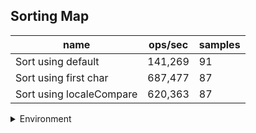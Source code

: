 ## Sorting Map

|name|ops/sec|samples|
|-|-|-|
|Sort using default|141,269|91|
|Sort using first char|687,477|87|
|Sort using localeCompare|620,363|87|


<details>
<summary>Environment</summary>

* __Machine:__ linux x64 | 2 vCPUs | 6.8GB Mem
* __Run:__ Tue Oct 10 2023 21:41:53 GMT+0000 (Coordinated Universal Time)
</details>

<!--
{"environment":{"platform":"linux","arch":"x64","cpus":2,"totalMemory":6.759754180908203},"benchmarks":"[{\"timeStamp\":1696974103073,\"currentTarget\":{\"0\":{\"name\":\"Sort using default\",\"options\":{\"async\":false,\"defer\":false,\"delay\":0.005,\"initCount\":1,\"maxTime\":5,\"minSamples\":5,\"minTime\":0.05},\"async\":false,\"defer\":false,\"delay\":0.005,\"initCount\":1,\"maxTime\":5,\"minSamples\":5,\"minTime\":0.05,\"id\":1,\"stats\":{\"moe\":5.644887656491023e-8,\"rme\":0.7974452613727246,\"sem\":2.8800447226995016e-8,\"deviation\":2.7473875628170513e-7,\"mean\":0.000007078714903608427,\"sample\":[0.000006641539812491747,0.000007192622078436551,0.000007541244949161495,0.000007284237818565958,0.0000071466954971609665,0.000007176380034332497,0.000007029792288392975,0.000007086626171926581,0.000006651075531493464,0.000007083826884986136,0.000007107397596725208,0.000007182565968103335,0.000007006803347831818,0.0000070118382759984185,0.000007337911691050481,0.000007209796889416106,0.000007025572294714644,0.000007091883748517201,0.0000069679074733096085,0.0000071066064320548305,0.000007041362725715039,0.00000691109938051931,0.000007154425332806116,0.000007244290365098194,0.000006768736391195466,0.000006877752603136945,0.000007257233557400817,0.000007017466455779624,0.000006616092526690391,0.000007020603268749176,0.00000723414129431923,0.0000072167957031764855,0.000007013815342032423,0.000007336000527217609,0.000006863543956768157,0.000006725319625675498,0.000006961501779359431,0.000006863609858969289,0.000006664689205219454,0.000007213632397522078,0.000007199331488071701,0.000007106817319098458,0.000006783828127059444,0.0000068401880848820355,0.000008253587276550998,0.000007154972003154574,0.000006833952155625657,0.000006709858044164038,0.0000070582835173501576,0.000008065323475289169,0.0000069730830704521555,0.0000069083743427970556,0.00000675235318086225,0.000006734319269190326,0.00000675870176130389,0.000007388123028391168,0.000007217748554153523,0.000007042418375394322,0.00000695143467402734,0.000006967023527865405,0.000006965577681388013,0.000007032862776025237,0.0000067541933491062035,0.000006904246976866456,0.000006675578075709779,0.000007953440325972661,0.0000072218757886435325,0.000007276621188222924,0.000007259205047318612,0.000007381117245005257,0.000006999962933753943,0.000006926197818086225,0.000006620320057833859,0.00000702109858044164,0.000007203802576235542,0.000007133087013669821,0.00000710487960042061,0.0000072422229232386966,0.000007193195189274447,0.000007296416272344901,0.000007106943217665615,0.0000071275926656151426,0.000007058454390115668,0.000007053446503680337,0.00000720497239747634,0.000007074279968454258,0.0000068644333596214506,0.000007201725814931651,0.000007258087802313354,0.000007345246845425867,0.0000071178134858044166],\"variance\":7.548138420321818e-14},\"times\":{\"cycle\":0.053854862986652915,\"elapsed\":5.593,\"period\":0.000007078714903608427,\"timeStamp\":1696974097480},\"running\":false,\"count\":7608,\"cycles\":7,\"hz\":141268.5796245647},\"1\":{\"name\":\"Sort using first char\",\"options\":{\"async\":false,\"defer\":false,\"delay\":0.005,\"initCount\":1,\"maxTime\":5,\"minSamples\":5,\"minTime\":0.05},\"async\":false,\"defer\":false,\"delay\":0.005,\"initCount\":1,\"maxTime\":5,\"minSamples\":5,\"minTime\":0.05,\"id\":2,\"stats\":{\"moe\":1.1064104881011954e-8,\"rme\":0.760631591917425,\"sem\":5.644951469904059e-9,\"deviation\":5.2652602096086035e-8,\"mean\":0.0000014545944447457403,\"sample\":[0.0000014964896927149954,0.000001619729378840772,0.0000014791062289028015,0.00000152816176682727,0.0000014732350480366983,0.0000014419712509269294,0.0000014519850265244423,0.0000015208778164394501,0.0000014783988529856888,0.000001406099222048164,0.0000014797529936542496,0.0000015456218569949287,0.0000015024252980378622,0.000001461543982157555,0.0000014767871916735259,0.0000014200812468470382,0.0000013798876085282638,0.0000014579524778644112,0.0000014855594291000396,0.0000014496320866922163,0.0000014483739923351392,0.000001467538918990353,0.0000014208329853310426,0.00000140365627064887,0.000001458394898903132,0.0000014250847099246729,0.000001424063909078895,0.000001416720126866658,0.0000013485104004228887,0.0000013359463195453945,0.000001457453442579622,0.0000014629196511166909,0.000001566380652834677,0.0000015347365138099643,0.0000014282581207876306,0.0000013697827672789746,0.0000013862607109818952,0.0000014503794105986522,0.0000014808837848552927,0.000001483131624157526,0.0000013876781815779041,0.0000014785073344786573,0.0000014623283731994185,0.0000015286407030527289,0.0000014696473635522664,0.000001488778749834809,0.0000015162071362495044,0.000001396544680851064,0.0000015257675432800316,0.0000014650191357208934,0.0000015421685212105193,0.0000014874650984538125,0.0000014704614510373992,0.000001512065257037135,0.0000014770059997356943,0.0000014500533897185147,0.000001416207374124488,0.0000014198946213823179,0.0000014652860843134662,0.0000014352858992995903,0.0000013670652041760276,0.0000014022116823047442,0.0000015259419849345843,0.0000014452110744020087,0.0000014530930619796485,0.0000015043709528214617,0.0000015180044931941323,0.0000014285193603806,0.0000014773760274877758,0.0000015172115501519757,0.0000014742094885687855,0.0000013732079820272234,0.000001431450614510374,0.0000013834582529403992,0.0000014022830712303424,0.0000013511479053786177,0.000001487512673450509,0.000001422712276992203,0.0000013962407294832828,0.0000014411511563367254,0.00000140580113651381,0.0000014182531782740849,0.000001493039566538919,0.0000013796414959693406,0.0000014465961147086031,0.0000014452586493987047,0.000001439126443768997],\"variance\":2.7722965074887638e-15},\"times\":{\"cycle\":0.055034580816955087,\"elapsed\":5.412,\"period\":0.0000014545944447457403,\"timeStamp\":1696974103088},\"running\":false,\"count\":37835,\"cycles\":5,\"hz\":687476.8452555157},\"2\":{\"name\":\"Sort using localeCompare\",\"options\":{\"async\":false,\"defer\":false,\"delay\":0.005,\"initCount\":1,\"maxTime\":5,\"minSamples\":5,\"minTime\":0.05},\"async\":false,\"defer\":false,\"delay\":0.005,\"initCount\":1,\"maxTime\":5,\"minSamples\":5,\"minTime\":0.05,\"id\":3,\"stats\":{\"moe\":1.4491828103990223e-8,\"rme\":0.8990192959270303,\"sem\":7.393789848974604e-9,\"deviation\":6.896468056026644e-8,\"mean\":0.0000016119596286358757,\"sample\":[0.000001492391870417352,0.0000015813896121999498,0.0000016199067161058297,0.0000016027657029747134,0.0000016204225096880315,0.0000015495861886308511,0.000001526208257827093,0.0000016117293205832334,0.0000016678558365162118,0.0000016594554071761133,0.000001625981906381555,0.0000016545428364325742,0.0000014677035322980847,0.000001538037999386657,0.0000014598384119992194,0.0000015802046892860128,0.0000016007582871002815,0.000001561870389472804,0.0000015501716802810226,0.0000015921599152471493,0.0000015649177284005686,0.0000015517999107864728,0.000001648166522623993,0.0000016381294990102874,0.0000016424788814854052,0.000001630922356352282,0.000001653578159413421,0.0000017281923109091415,0.0000016380904680922245,0.0000015835587554712982,0.000001505799631994201,0.0000015608722573810253,0.0000016109430984973097,0.0000017307071565976191,0.0000016326509799548357,0.0000016115258022247623,0.0000015510220524687055,0.000001535905154869107,0.0000015891822465081267,0.000001545139228860576,0.0000016198816248013605,0.0000015589317795310712,0.000001711279935320193,0.000001578777217095542,0.0000016139960411497392,0.0000019063830327023334,0.0000016055147341715689,0.0000015581622571022332,0.0000014589518246954194,0.0000016197840475062032,0.000001608327887590956,0.0000016202329309431542,0.0000016756178036744822,0.000001689251442750007,0.0000016863016532381723,0.0000016598066854386796,0.0000016927755443419107,0.000001600342886615183,0.0000015879108979899078,0.0000015471661323148122,0.0000016546432016504503,0.0000016520001115169087,0.0000017573972789874267,0.000001714120967966768,0.0000016836558030611392,0.000001633169533580529,0.0000016176651147230198,0.0000015930381666620202,0.0000015605836795004043,0.0000015294314031615044,0.000001582575176336112,0.0000015793436114750897,0.0000015337615489698626,0.0000015067323594189968,0.000001660344670885723,0.000001670162061947643,0.0000016603279433494105,0.0000016263839527168307,0.0000015646998243608687,0.0000016248197607962307,0.000001648634113022387,0.0000016246441216649473,0.000001658950570130196,0.0000016102874627115336,0.0000016311184030778666,0.000001693664111070841,0.0000016523731076974546],\"variance\":4.7561271647795914e-15},\"times\":{\"cycle\":0.057819379919540226,\"elapsed\":5.447,\"period\":0.0000016119596286358757,\"timeStamp\":1696974108500},\"running\":false,\"count\":35869,\"cycles\":6,\"hz\":620362.9310780271},\"options\":{},\"events\":{\"start\":[null],\"cycle\":[null,null],\"complete\":[null,null]},\"length\":3,\"running\":false},\"type\":\"cycle\",\"target\":{\"name\":\"Sort using default\",\"options\":{\"async\":false,\"defer\":false,\"delay\":0.005,\"initCount\":1,\"maxTime\":5,\"minSamples\":5,\"minTime\":0.05},\"async\":false,\"defer\":false,\"delay\":0.005,\"initCount\":1,\"maxTime\":5,\"minSamples\":5,\"minTime\":0.05,\"id\":1,\"stats\":{\"moe\":5.644887656491023e-8,\"rme\":0.7974452613727246,\"sem\":2.8800447226995016e-8,\"deviation\":2.7473875628170513e-7,\"mean\":0.000007078714903608427,\"sample\":[0.000006641539812491747,0.000007192622078436551,0.000007541244949161495,0.000007284237818565958,0.0000071466954971609665,0.000007176380034332497,0.000007029792288392975,0.000007086626171926581,0.000006651075531493464,0.000007083826884986136,0.000007107397596725208,0.000007182565968103335,0.000007006803347831818,0.0000070118382759984185,0.000007337911691050481,0.000007209796889416106,0.000007025572294714644,0.000007091883748517201,0.0000069679074733096085,0.0000071066064320548305,0.000007041362725715039,0.00000691109938051931,0.000007154425332806116,0.000007244290365098194,0.000006768736391195466,0.000006877752603136945,0.000007257233557400817,0.000007017466455779624,0.000006616092526690391,0.000007020603268749176,0.00000723414129431923,0.0000072167957031764855,0.000007013815342032423,0.000007336000527217609,0.000006863543956768157,0.000006725319625675498,0.000006961501779359431,0.000006863609858969289,0.000006664689205219454,0.000007213632397522078,0.000007199331488071701,0.000007106817319098458,0.000006783828127059444,0.0000068401880848820355,0.000008253587276550998,0.000007154972003154574,0.000006833952155625657,0.000006709858044164038,0.0000070582835173501576,0.000008065323475289169,0.0000069730830704521555,0.0000069083743427970556,0.00000675235318086225,0.000006734319269190326,0.00000675870176130389,0.000007388123028391168,0.000007217748554153523,0.000007042418375394322,0.00000695143467402734,0.000006967023527865405,0.000006965577681388013,0.000007032862776025237,0.0000067541933491062035,0.000006904246976866456,0.000006675578075709779,0.000007953440325972661,0.0000072218757886435325,0.000007276621188222924,0.000007259205047318612,0.000007381117245005257,0.000006999962933753943,0.000006926197818086225,0.000006620320057833859,0.00000702109858044164,0.000007203802576235542,0.000007133087013669821,0.00000710487960042061,0.0000072422229232386966,0.000007193195189274447,0.000007296416272344901,0.000007106943217665615,0.0000071275926656151426,0.000007058454390115668,0.000007053446503680337,0.00000720497239747634,0.000007074279968454258,0.0000068644333596214506,0.000007201725814931651,0.000007258087802313354,0.000007345246845425867,0.0000071178134858044166],\"variance\":7.548138420321818e-14},\"times\":{\"cycle\":0.053854862986652915,\"elapsed\":5.593,\"period\":0.000007078714903608427,\"timeStamp\":1696974097480},\"running\":false,\"count\":7608,\"cycles\":7,\"hz\":141268.5796245647},\"aborted\":false},{\"timeStamp\":1696974108500,\"currentTarget\":{\"0\":{\"name\":\"Sort using default\",\"options\":{\"async\":false,\"defer\":false,\"delay\":0.005,\"initCount\":1,\"maxTime\":5,\"minSamples\":5,\"minTime\":0.05},\"async\":false,\"defer\":false,\"delay\":0.005,\"initCount\":1,\"maxTime\":5,\"minSamples\":5,\"minTime\":0.05,\"id\":1,\"stats\":{\"moe\":5.644887656491023e-8,\"rme\":0.7974452613727246,\"sem\":2.8800447226995016e-8,\"deviation\":2.7473875628170513e-7,\"mean\":0.000007078714903608427,\"sample\":[0.000006641539812491747,0.000007192622078436551,0.000007541244949161495,0.000007284237818565958,0.0000071466954971609665,0.000007176380034332497,0.000007029792288392975,0.000007086626171926581,0.000006651075531493464,0.000007083826884986136,0.000007107397596725208,0.000007182565968103335,0.000007006803347831818,0.0000070118382759984185,0.000007337911691050481,0.000007209796889416106,0.000007025572294714644,0.000007091883748517201,0.0000069679074733096085,0.0000071066064320548305,0.000007041362725715039,0.00000691109938051931,0.000007154425332806116,0.000007244290365098194,0.000006768736391195466,0.000006877752603136945,0.000007257233557400817,0.000007017466455779624,0.000006616092526690391,0.000007020603268749176,0.00000723414129431923,0.0000072167957031764855,0.000007013815342032423,0.000007336000527217609,0.000006863543956768157,0.000006725319625675498,0.000006961501779359431,0.000006863609858969289,0.000006664689205219454,0.000007213632397522078,0.000007199331488071701,0.000007106817319098458,0.000006783828127059444,0.0000068401880848820355,0.000008253587276550998,0.000007154972003154574,0.000006833952155625657,0.000006709858044164038,0.0000070582835173501576,0.000008065323475289169,0.0000069730830704521555,0.0000069083743427970556,0.00000675235318086225,0.000006734319269190326,0.00000675870176130389,0.000007388123028391168,0.000007217748554153523,0.000007042418375394322,0.00000695143467402734,0.000006967023527865405,0.000006965577681388013,0.000007032862776025237,0.0000067541933491062035,0.000006904246976866456,0.000006675578075709779,0.000007953440325972661,0.0000072218757886435325,0.000007276621188222924,0.000007259205047318612,0.000007381117245005257,0.000006999962933753943,0.000006926197818086225,0.000006620320057833859,0.00000702109858044164,0.000007203802576235542,0.000007133087013669821,0.00000710487960042061,0.0000072422229232386966,0.000007193195189274447,0.000007296416272344901,0.000007106943217665615,0.0000071275926656151426,0.000007058454390115668,0.000007053446503680337,0.00000720497239747634,0.000007074279968454258,0.0000068644333596214506,0.000007201725814931651,0.000007258087802313354,0.000007345246845425867,0.0000071178134858044166],\"variance\":7.548138420321818e-14},\"times\":{\"cycle\":0.053854862986652915,\"elapsed\":5.593,\"period\":0.000007078714903608427,\"timeStamp\":1696974097480},\"running\":false,\"count\":7608,\"cycles\":7,\"hz\":141268.5796245647},\"1\":{\"name\":\"Sort using first char\",\"options\":{\"async\":false,\"defer\":false,\"delay\":0.005,\"initCount\":1,\"maxTime\":5,\"minSamples\":5,\"minTime\":0.05},\"async\":false,\"defer\":false,\"delay\":0.005,\"initCount\":1,\"maxTime\":5,\"minSamples\":5,\"minTime\":0.05,\"id\":2,\"stats\":{\"moe\":1.1064104881011954e-8,\"rme\":0.760631591917425,\"sem\":5.644951469904059e-9,\"deviation\":5.2652602096086035e-8,\"mean\":0.0000014545944447457403,\"sample\":[0.0000014964896927149954,0.000001619729378840772,0.0000014791062289028015,0.00000152816176682727,0.0000014732350480366983,0.0000014419712509269294,0.0000014519850265244423,0.0000015208778164394501,0.0000014783988529856888,0.000001406099222048164,0.0000014797529936542496,0.0000015456218569949287,0.0000015024252980378622,0.000001461543982157555,0.0000014767871916735259,0.0000014200812468470382,0.0000013798876085282638,0.0000014579524778644112,0.0000014855594291000396,0.0000014496320866922163,0.0000014483739923351392,0.000001467538918990353,0.0000014208329853310426,0.00000140365627064887,0.000001458394898903132,0.0000014250847099246729,0.000001424063909078895,0.000001416720126866658,0.0000013485104004228887,0.0000013359463195453945,0.000001457453442579622,0.0000014629196511166909,0.000001566380652834677,0.0000015347365138099643,0.0000014282581207876306,0.0000013697827672789746,0.0000013862607109818952,0.0000014503794105986522,0.0000014808837848552927,0.000001483131624157526,0.0000013876781815779041,0.0000014785073344786573,0.0000014623283731994185,0.0000015286407030527289,0.0000014696473635522664,0.000001488778749834809,0.0000015162071362495044,0.000001396544680851064,0.0000015257675432800316,0.0000014650191357208934,0.0000015421685212105193,0.0000014874650984538125,0.0000014704614510373992,0.000001512065257037135,0.0000014770059997356943,0.0000014500533897185147,0.000001416207374124488,0.0000014198946213823179,0.0000014652860843134662,0.0000014352858992995903,0.0000013670652041760276,0.0000014022116823047442,0.0000015259419849345843,0.0000014452110744020087,0.0000014530930619796485,0.0000015043709528214617,0.0000015180044931941323,0.0000014285193603806,0.0000014773760274877758,0.0000015172115501519757,0.0000014742094885687855,0.0000013732079820272234,0.000001431450614510374,0.0000013834582529403992,0.0000014022830712303424,0.0000013511479053786177,0.000001487512673450509,0.000001422712276992203,0.0000013962407294832828,0.0000014411511563367254,0.00000140580113651381,0.0000014182531782740849,0.000001493039566538919,0.0000013796414959693406,0.0000014465961147086031,0.0000014452586493987047,0.000001439126443768997],\"variance\":2.7722965074887638e-15},\"times\":{\"cycle\":0.055034580816955087,\"elapsed\":5.412,\"period\":0.0000014545944447457403,\"timeStamp\":1696974103088},\"running\":false,\"count\":37835,\"cycles\":5,\"hz\":687476.8452555157},\"2\":{\"name\":\"Sort using localeCompare\",\"options\":{\"async\":false,\"defer\":false,\"delay\":0.005,\"initCount\":1,\"maxTime\":5,\"minSamples\":5,\"minTime\":0.05},\"async\":false,\"defer\":false,\"delay\":0.005,\"initCount\":1,\"maxTime\":5,\"minSamples\":5,\"minTime\":0.05,\"id\":3,\"stats\":{\"moe\":1.4491828103990223e-8,\"rme\":0.8990192959270303,\"sem\":7.393789848974604e-9,\"deviation\":6.896468056026644e-8,\"mean\":0.0000016119596286358757,\"sample\":[0.000001492391870417352,0.0000015813896121999498,0.0000016199067161058297,0.0000016027657029747134,0.0000016204225096880315,0.0000015495861886308511,0.000001526208257827093,0.0000016117293205832334,0.0000016678558365162118,0.0000016594554071761133,0.000001625981906381555,0.0000016545428364325742,0.0000014677035322980847,0.000001538037999386657,0.0000014598384119992194,0.0000015802046892860128,0.0000016007582871002815,0.000001561870389472804,0.0000015501716802810226,0.0000015921599152471493,0.0000015649177284005686,0.0000015517999107864728,0.000001648166522623993,0.0000016381294990102874,0.0000016424788814854052,0.000001630922356352282,0.000001653578159413421,0.0000017281923109091415,0.0000016380904680922245,0.0000015835587554712982,0.000001505799631994201,0.0000015608722573810253,0.0000016109430984973097,0.0000017307071565976191,0.0000016326509799548357,0.0000016115258022247623,0.0000015510220524687055,0.000001535905154869107,0.0000015891822465081267,0.000001545139228860576,0.0000016198816248013605,0.0000015589317795310712,0.000001711279935320193,0.000001578777217095542,0.0000016139960411497392,0.0000019063830327023334,0.0000016055147341715689,0.0000015581622571022332,0.0000014589518246954194,0.0000016197840475062032,0.000001608327887590956,0.0000016202329309431542,0.0000016756178036744822,0.000001689251442750007,0.0000016863016532381723,0.0000016598066854386796,0.0000016927755443419107,0.000001600342886615183,0.0000015879108979899078,0.0000015471661323148122,0.0000016546432016504503,0.0000016520001115169087,0.0000017573972789874267,0.000001714120967966768,0.0000016836558030611392,0.000001633169533580529,0.0000016176651147230198,0.0000015930381666620202,0.0000015605836795004043,0.0000015294314031615044,0.000001582575176336112,0.0000015793436114750897,0.0000015337615489698626,0.0000015067323594189968,0.000001660344670885723,0.000001670162061947643,0.0000016603279433494105,0.0000016263839527168307,0.0000015646998243608687,0.0000016248197607962307,0.000001648634113022387,0.0000016246441216649473,0.000001658950570130196,0.0000016102874627115336,0.0000016311184030778666,0.000001693664111070841,0.0000016523731076974546],\"variance\":4.7561271647795914e-15},\"times\":{\"cycle\":0.057819379919540226,\"elapsed\":5.447,\"period\":0.0000016119596286358757,\"timeStamp\":1696974108500},\"running\":false,\"count\":35869,\"cycles\":6,\"hz\":620362.9310780271},\"options\":{},\"events\":{\"start\":[null],\"cycle\":[null,null],\"complete\":[null,null]},\"length\":3,\"running\":false},\"type\":\"cycle\",\"target\":{\"name\":\"Sort using first char\",\"options\":{\"async\":false,\"defer\":false,\"delay\":0.005,\"initCount\":1,\"maxTime\":5,\"minSamples\":5,\"minTime\":0.05},\"async\":false,\"defer\":false,\"delay\":0.005,\"initCount\":1,\"maxTime\":5,\"minSamples\":5,\"minTime\":0.05,\"id\":2,\"stats\":{\"moe\":1.1064104881011954e-8,\"rme\":0.760631591917425,\"sem\":5.644951469904059e-9,\"deviation\":5.2652602096086035e-8,\"mean\":0.0000014545944447457403,\"sample\":[0.0000014964896927149954,0.000001619729378840772,0.0000014791062289028015,0.00000152816176682727,0.0000014732350480366983,0.0000014419712509269294,0.0000014519850265244423,0.0000015208778164394501,0.0000014783988529856888,0.000001406099222048164,0.0000014797529936542496,0.0000015456218569949287,0.0000015024252980378622,0.000001461543982157555,0.0000014767871916735259,0.0000014200812468470382,0.0000013798876085282638,0.0000014579524778644112,0.0000014855594291000396,0.0000014496320866922163,0.0000014483739923351392,0.000001467538918990353,0.0000014208329853310426,0.00000140365627064887,0.000001458394898903132,0.0000014250847099246729,0.000001424063909078895,0.000001416720126866658,0.0000013485104004228887,0.0000013359463195453945,0.000001457453442579622,0.0000014629196511166909,0.000001566380652834677,0.0000015347365138099643,0.0000014282581207876306,0.0000013697827672789746,0.0000013862607109818952,0.0000014503794105986522,0.0000014808837848552927,0.000001483131624157526,0.0000013876781815779041,0.0000014785073344786573,0.0000014623283731994185,0.0000015286407030527289,0.0000014696473635522664,0.000001488778749834809,0.0000015162071362495044,0.000001396544680851064,0.0000015257675432800316,0.0000014650191357208934,0.0000015421685212105193,0.0000014874650984538125,0.0000014704614510373992,0.000001512065257037135,0.0000014770059997356943,0.0000014500533897185147,0.000001416207374124488,0.0000014198946213823179,0.0000014652860843134662,0.0000014352858992995903,0.0000013670652041760276,0.0000014022116823047442,0.0000015259419849345843,0.0000014452110744020087,0.0000014530930619796485,0.0000015043709528214617,0.0000015180044931941323,0.0000014285193603806,0.0000014773760274877758,0.0000015172115501519757,0.0000014742094885687855,0.0000013732079820272234,0.000001431450614510374,0.0000013834582529403992,0.0000014022830712303424,0.0000013511479053786177,0.000001487512673450509,0.000001422712276992203,0.0000013962407294832828,0.0000014411511563367254,0.00000140580113651381,0.0000014182531782740849,0.000001493039566538919,0.0000013796414959693406,0.0000014465961147086031,0.0000014452586493987047,0.000001439126443768997],\"variance\":2.7722965074887638e-15},\"times\":{\"cycle\":0.055034580816955087,\"elapsed\":5.412,\"period\":0.0000014545944447457403,\"timeStamp\":1696974103088},\"running\":false,\"count\":37835,\"cycles\":5,\"hz\":687476.8452555157},\"aborted\":false},{\"timeStamp\":1696974113948,\"currentTarget\":{\"0\":{\"name\":\"Sort using default\",\"options\":{\"async\":false,\"defer\":false,\"delay\":0.005,\"initCount\":1,\"maxTime\":5,\"minSamples\":5,\"minTime\":0.05},\"async\":false,\"defer\":false,\"delay\":0.005,\"initCount\":1,\"maxTime\":5,\"minSamples\":5,\"minTime\":0.05,\"id\":1,\"stats\":{\"moe\":5.644887656491023e-8,\"rme\":0.7974452613727246,\"sem\":2.8800447226995016e-8,\"deviation\":2.7473875628170513e-7,\"mean\":0.000007078714903608427,\"sample\":[0.000006641539812491747,0.000007192622078436551,0.000007541244949161495,0.000007284237818565958,0.0000071466954971609665,0.000007176380034332497,0.000007029792288392975,0.000007086626171926581,0.000006651075531493464,0.000007083826884986136,0.000007107397596725208,0.000007182565968103335,0.000007006803347831818,0.0000070118382759984185,0.000007337911691050481,0.000007209796889416106,0.000007025572294714644,0.000007091883748517201,0.0000069679074733096085,0.0000071066064320548305,0.000007041362725715039,0.00000691109938051931,0.000007154425332806116,0.000007244290365098194,0.000006768736391195466,0.000006877752603136945,0.000007257233557400817,0.000007017466455779624,0.000006616092526690391,0.000007020603268749176,0.00000723414129431923,0.0000072167957031764855,0.000007013815342032423,0.000007336000527217609,0.000006863543956768157,0.000006725319625675498,0.000006961501779359431,0.000006863609858969289,0.000006664689205219454,0.000007213632397522078,0.000007199331488071701,0.000007106817319098458,0.000006783828127059444,0.0000068401880848820355,0.000008253587276550998,0.000007154972003154574,0.000006833952155625657,0.000006709858044164038,0.0000070582835173501576,0.000008065323475289169,0.0000069730830704521555,0.0000069083743427970556,0.00000675235318086225,0.000006734319269190326,0.00000675870176130389,0.000007388123028391168,0.000007217748554153523,0.000007042418375394322,0.00000695143467402734,0.000006967023527865405,0.000006965577681388013,0.000007032862776025237,0.0000067541933491062035,0.000006904246976866456,0.000006675578075709779,0.000007953440325972661,0.0000072218757886435325,0.000007276621188222924,0.000007259205047318612,0.000007381117245005257,0.000006999962933753943,0.000006926197818086225,0.000006620320057833859,0.00000702109858044164,0.000007203802576235542,0.000007133087013669821,0.00000710487960042061,0.0000072422229232386966,0.000007193195189274447,0.000007296416272344901,0.000007106943217665615,0.0000071275926656151426,0.000007058454390115668,0.000007053446503680337,0.00000720497239747634,0.000007074279968454258,0.0000068644333596214506,0.000007201725814931651,0.000007258087802313354,0.000007345246845425867,0.0000071178134858044166],\"variance\":7.548138420321818e-14},\"times\":{\"cycle\":0.053854862986652915,\"elapsed\":5.593,\"period\":0.000007078714903608427,\"timeStamp\":1696974097480},\"running\":false,\"count\":7608,\"cycles\":7,\"hz\":141268.5796245647},\"1\":{\"name\":\"Sort using first char\",\"options\":{\"async\":false,\"defer\":false,\"delay\":0.005,\"initCount\":1,\"maxTime\":5,\"minSamples\":5,\"minTime\":0.05},\"async\":false,\"defer\":false,\"delay\":0.005,\"initCount\":1,\"maxTime\":5,\"minSamples\":5,\"minTime\":0.05,\"id\":2,\"stats\":{\"moe\":1.1064104881011954e-8,\"rme\":0.760631591917425,\"sem\":5.644951469904059e-9,\"deviation\":5.2652602096086035e-8,\"mean\":0.0000014545944447457403,\"sample\":[0.0000014964896927149954,0.000001619729378840772,0.0000014791062289028015,0.00000152816176682727,0.0000014732350480366983,0.0000014419712509269294,0.0000014519850265244423,0.0000015208778164394501,0.0000014783988529856888,0.000001406099222048164,0.0000014797529936542496,0.0000015456218569949287,0.0000015024252980378622,0.000001461543982157555,0.0000014767871916735259,0.0000014200812468470382,0.0000013798876085282638,0.0000014579524778644112,0.0000014855594291000396,0.0000014496320866922163,0.0000014483739923351392,0.000001467538918990353,0.0000014208329853310426,0.00000140365627064887,0.000001458394898903132,0.0000014250847099246729,0.000001424063909078895,0.000001416720126866658,0.0000013485104004228887,0.0000013359463195453945,0.000001457453442579622,0.0000014629196511166909,0.000001566380652834677,0.0000015347365138099643,0.0000014282581207876306,0.0000013697827672789746,0.0000013862607109818952,0.0000014503794105986522,0.0000014808837848552927,0.000001483131624157526,0.0000013876781815779041,0.0000014785073344786573,0.0000014623283731994185,0.0000015286407030527289,0.0000014696473635522664,0.000001488778749834809,0.0000015162071362495044,0.000001396544680851064,0.0000015257675432800316,0.0000014650191357208934,0.0000015421685212105193,0.0000014874650984538125,0.0000014704614510373992,0.000001512065257037135,0.0000014770059997356943,0.0000014500533897185147,0.000001416207374124488,0.0000014198946213823179,0.0000014652860843134662,0.0000014352858992995903,0.0000013670652041760276,0.0000014022116823047442,0.0000015259419849345843,0.0000014452110744020087,0.0000014530930619796485,0.0000015043709528214617,0.0000015180044931941323,0.0000014285193603806,0.0000014773760274877758,0.0000015172115501519757,0.0000014742094885687855,0.0000013732079820272234,0.000001431450614510374,0.0000013834582529403992,0.0000014022830712303424,0.0000013511479053786177,0.000001487512673450509,0.000001422712276992203,0.0000013962407294832828,0.0000014411511563367254,0.00000140580113651381,0.0000014182531782740849,0.000001493039566538919,0.0000013796414959693406,0.0000014465961147086031,0.0000014452586493987047,0.000001439126443768997],\"variance\":2.7722965074887638e-15},\"times\":{\"cycle\":0.055034580816955087,\"elapsed\":5.412,\"period\":0.0000014545944447457403,\"timeStamp\":1696974103088},\"running\":false,\"count\":37835,\"cycles\":5,\"hz\":687476.8452555157},\"2\":{\"name\":\"Sort using localeCompare\",\"options\":{\"async\":false,\"defer\":false,\"delay\":0.005,\"initCount\":1,\"maxTime\":5,\"minSamples\":5,\"minTime\":0.05},\"async\":false,\"defer\":false,\"delay\":0.005,\"initCount\":1,\"maxTime\":5,\"minSamples\":5,\"minTime\":0.05,\"id\":3,\"stats\":{\"moe\":1.4491828103990223e-8,\"rme\":0.8990192959270303,\"sem\":7.393789848974604e-9,\"deviation\":6.896468056026644e-8,\"mean\":0.0000016119596286358757,\"sample\":[0.000001492391870417352,0.0000015813896121999498,0.0000016199067161058297,0.0000016027657029747134,0.0000016204225096880315,0.0000015495861886308511,0.000001526208257827093,0.0000016117293205832334,0.0000016678558365162118,0.0000016594554071761133,0.000001625981906381555,0.0000016545428364325742,0.0000014677035322980847,0.000001538037999386657,0.0000014598384119992194,0.0000015802046892860128,0.0000016007582871002815,0.000001561870389472804,0.0000015501716802810226,0.0000015921599152471493,0.0000015649177284005686,0.0000015517999107864728,0.000001648166522623993,0.0000016381294990102874,0.0000016424788814854052,0.000001630922356352282,0.000001653578159413421,0.0000017281923109091415,0.0000016380904680922245,0.0000015835587554712982,0.000001505799631994201,0.0000015608722573810253,0.0000016109430984973097,0.0000017307071565976191,0.0000016326509799548357,0.0000016115258022247623,0.0000015510220524687055,0.000001535905154869107,0.0000015891822465081267,0.000001545139228860576,0.0000016198816248013605,0.0000015589317795310712,0.000001711279935320193,0.000001578777217095542,0.0000016139960411497392,0.0000019063830327023334,0.0000016055147341715689,0.0000015581622571022332,0.0000014589518246954194,0.0000016197840475062032,0.000001608327887590956,0.0000016202329309431542,0.0000016756178036744822,0.000001689251442750007,0.0000016863016532381723,0.0000016598066854386796,0.0000016927755443419107,0.000001600342886615183,0.0000015879108979899078,0.0000015471661323148122,0.0000016546432016504503,0.0000016520001115169087,0.0000017573972789874267,0.000001714120967966768,0.0000016836558030611392,0.000001633169533580529,0.0000016176651147230198,0.0000015930381666620202,0.0000015605836795004043,0.0000015294314031615044,0.000001582575176336112,0.0000015793436114750897,0.0000015337615489698626,0.0000015067323594189968,0.000001660344670885723,0.000001670162061947643,0.0000016603279433494105,0.0000016263839527168307,0.0000015646998243608687,0.0000016248197607962307,0.000001648634113022387,0.0000016246441216649473,0.000001658950570130196,0.0000016102874627115336,0.0000016311184030778666,0.000001693664111070841,0.0000016523731076974546],\"variance\":4.7561271647795914e-15},\"times\":{\"cycle\":0.057819379919540226,\"elapsed\":5.447,\"period\":0.0000016119596286358757,\"timeStamp\":1696974108500},\"running\":false,\"count\":35869,\"cycles\":6,\"hz\":620362.9310780271},\"options\":{},\"events\":{\"start\":[null],\"cycle\":[null,null],\"complete\":[null,null]},\"length\":3,\"running\":false},\"type\":\"cycle\",\"target\":{\"name\":\"Sort using localeCompare\",\"options\":{\"async\":false,\"defer\":false,\"delay\":0.005,\"initCount\":1,\"maxTime\":5,\"minSamples\":5,\"minTime\":0.05},\"async\":false,\"defer\":false,\"delay\":0.005,\"initCount\":1,\"maxTime\":5,\"minSamples\":5,\"minTime\":0.05,\"id\":3,\"stats\":{\"moe\":1.4491828103990223e-8,\"rme\":0.8990192959270303,\"sem\":7.393789848974604e-9,\"deviation\":6.896468056026644e-8,\"mean\":0.0000016119596286358757,\"sample\":[0.000001492391870417352,0.0000015813896121999498,0.0000016199067161058297,0.0000016027657029747134,0.0000016204225096880315,0.0000015495861886308511,0.000001526208257827093,0.0000016117293205832334,0.0000016678558365162118,0.0000016594554071761133,0.000001625981906381555,0.0000016545428364325742,0.0000014677035322980847,0.000001538037999386657,0.0000014598384119992194,0.0000015802046892860128,0.0000016007582871002815,0.000001561870389472804,0.0000015501716802810226,0.0000015921599152471493,0.0000015649177284005686,0.0000015517999107864728,0.000001648166522623993,0.0000016381294990102874,0.0000016424788814854052,0.000001630922356352282,0.000001653578159413421,0.0000017281923109091415,0.0000016380904680922245,0.0000015835587554712982,0.000001505799631994201,0.0000015608722573810253,0.0000016109430984973097,0.0000017307071565976191,0.0000016326509799548357,0.0000016115258022247623,0.0000015510220524687055,0.000001535905154869107,0.0000015891822465081267,0.000001545139228860576,0.0000016198816248013605,0.0000015589317795310712,0.000001711279935320193,0.000001578777217095542,0.0000016139960411497392,0.0000019063830327023334,0.0000016055147341715689,0.0000015581622571022332,0.0000014589518246954194,0.0000016197840475062032,0.000001608327887590956,0.0000016202329309431542,0.0000016756178036744822,0.000001689251442750007,0.0000016863016532381723,0.0000016598066854386796,0.0000016927755443419107,0.000001600342886615183,0.0000015879108979899078,0.0000015471661323148122,0.0000016546432016504503,0.0000016520001115169087,0.0000017573972789874267,0.000001714120967966768,0.0000016836558030611392,0.000001633169533580529,0.0000016176651147230198,0.0000015930381666620202,0.0000015605836795004043,0.0000015294314031615044,0.000001582575176336112,0.0000015793436114750897,0.0000015337615489698626,0.0000015067323594189968,0.000001660344670885723,0.000001670162061947643,0.0000016603279433494105,0.0000016263839527168307,0.0000015646998243608687,0.0000016248197607962307,0.000001648634113022387,0.0000016246441216649473,0.000001658950570130196,0.0000016102874627115336,0.0000016311184030778666,0.000001693664111070841,0.0000016523731076974546],\"variance\":4.7561271647795914e-15},\"times\":{\"cycle\":0.057819379919540226,\"elapsed\":5.447,\"period\":0.0000016119596286358757,\"timeStamp\":1696974108500},\"running\":false,\"count\":35869,\"cycles\":6,\"hz\":620362.9310780271},\"aborted\":false}]"}-->
